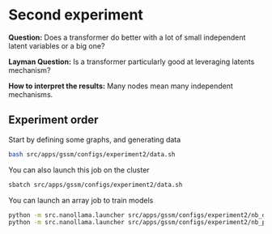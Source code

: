 # Second experiment

**Question:**
Does a transformer do better with a lot of small independent latent variables or a big one?

**Layman Question:**
Is a transformer particularly good at leveraging latents mechanism?

**How to interpret the results:**
Many nodes mean many independent mechanisms.

## Experiment order
Start by defining some graphs, and generating data
```bash
bash src/apps/gssm/configs/experiment2/data.sh
```
You can also launch this job on the cluster
```bash
sbatch src/apps/gssm/configs/experiment2/data.sh
```

You can launch an array job to train models
```bash
python -m src.nanollama.launcher src/apps/gssm/configs/experiment2/nb_data.yaml
python -m src.nanollama.launcher src/apps/gssm/configs/experiment2/nb_params.yaml
```